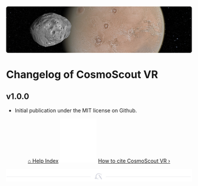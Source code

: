 <p align="center"> 
  <img src ="img/banner-phobos.jpg" />
</p>

# Changelog of CosmoScout VR

## v1.0.0

* Initial publication under the MIT license on Github.

<p align="center">
  <a href="README.md">&#8962; Help Index</a>
  <img src ="img/nav-vspace.svg"/>
  <a href="citation.md">How to cite CosmoScout VR &rsaquo;</a>
</p>

<p align="center"><img src ="img/hr.svg"/></p>
